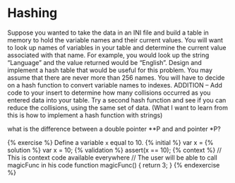 # Hashing
Suppose you wanted to take the data in an INI file and build a table in memory
to hold the variable names and their current values.  You will want to look up names of variables  in your table and determine the current value associated with that name.  For example, you would look up the string “Language” and the value returned would be “English”. Design and implement a hash table that would be useful for this problem.  You may assume that there are never more than 256 names.  You will have to decide on a hash function to convert variable names to indexes. ADDITION – Add code to your insert to determine how many collisions occurred as you entered data into your table.   Try a second hash function and see if you can reduce the collisions, using the same set of data. 
 (What I want to learn from this is how to implement a hash function with strings)




what is the difference between a double pointer **P and and pointer *P?

{% exercise %}
Define a variable `x` equal to 10.
{% initial %}
var x =
{% solution %}
var x = 10;
{% validation %}
assert(x == 10);
{% context %}
// This is context code available everywhere
// The user will be able to call magicFunc in his code
function magicFunc() {
    return 3;
}
{% endexercise %}


